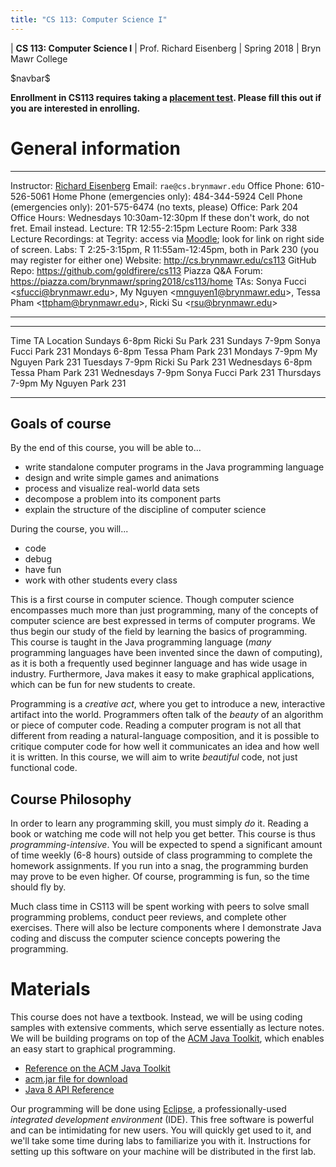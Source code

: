 ```yaml
---
title: "CS 113: Computer Science I"
---
```


<div id="header">

| **CS 113: Computer Science I**
| Prof. Richard Eisenberg
| Spring 2018
| Bryn Mawr College

</div>

\$navbar\$

**Enrollment in CS113 requires taking a [placement test](placement.html). Please fill
this out if you are interested in enrolling.**

General information
===================

<div id="info_table">

----------------------         -----------------------------------------------------------------------------------------------------------------------------------------
Instructor:                    [Richard Eisenberg](http://cs.brynmawr.edu/~rae)
Email:                         `rae@cs.brynmawr.edu`
Office Phone:                  610-526-5061
Home Phone (emergencies only): 484-344-5924
Cell Phone (emergencies only): 201-575-6474 (no texts, please)
Office:                        Park 204
Office Hours:                  Wednesdays 10:30am-12:30pm
                               If these don't work, do not fret. Email instead.
<span class="strut" />
Lecture:                       TR 12:55-2:15pm
Lecture Room:                  Park 338
Lecture Recordings:            at Tegrity: access via [Moodle](https://moodle.brynmawr.edu/course/view.php?id=1072); look for link on right side of screen.
Labs:                          T 2:25-3:15pm, R 11:55am-12:45pm, both in Park 230 (you may register for either one)
Website:                       <http://cs.brynmawr.edu/cs113>
GitHub Repo:                   <https://github.com/goldfirere/cs113>
Piazza Q&A Forum:              <https://piazza.com/brynmawr/spring2018/cs113/home>
TAs:                           Sonya Fucci \<<sfucci@brynmawr.edu>\>, My Nguyen \<<mnguyen1@brynmawr.edu>\>, Tessa Pham \<<ttpham@brynmawr.edu>\>, Ricki Su \<<rsu@brynmawr.edu>\>
----------------------         -----------------------------------------------------------------------------------------------------------------------------------------

</div>
<div id="ta_hours">

--------------------           ------------------------------     ----------------------
Time                           TA                                 Location
Sundays 6-8pm                  Ricki Su                           Park 231
Sundays 7-9pm                  Sonya Fucci                        Park 231
Mondays 6-8pm                  Tessa Pham                         Park 231
Mondays 7-9pm                  My Nguyen                          Park 231
Tuesdays 7-9pm                 Ricki Su                           Park 231
Wednesdays 6-8pm               Tessa Pham                         Park 231
Wednesdays 7-9pm               Sonya Fucci                        Park 231
Thursdays 7-9pm                My Nguyen                          Park 231
--------------------           ------------------------------     ----------------------
</div>

Goals of course
---------------

<div id="goals">

By the end of this course, you will be able to...

* write standalone computer programs in the Java programming language
* design and write simple games and animations
* process and visualize real-world data sets
* decompose a problem into its component parts
* explain the structure of the discipline of computer science

During the course, you will...

* code
* debug
* have fun
* work with other students every class

</div>

This is a first course in computer science. Though computer science encompasses
much more than just programming, many of the concepts of computer science are
best expressed in terms of computer programs. We thus begin our study of the
field by learning the basics of programming. This course is taught in the Java
programming language (*many* programming languages have been invented since
the dawn of computing), as it is both a frequently used beginner language
and has wide usage in industry. Furthermore, Java makes it easy to make
graphical applications, which can be fun for new students to create.

Programming is a *creative act*, where you get to introduce a new, interactive
artifact into the world. Programmers often talk of the *beauty* of an algorithm
or piece of computer code. Reading a computer program is not all that different
from reading a natural-language composition, and it is possible to critique
computer code for how well it communicates an idea and how well it is written.
In this course, we will aim to write *beautiful* code, not just functional code.

Course Philosophy
-----------------

In order to learn any programming skill, you must simply *do* it. Reading a book
or watching me code will not help you get better. This course is thus
*programming-intensive*. You will be expected to spend a significant amount of
time weekly (6-8 hours) outside of class programming to complete the homework
assignments. If you run into a snag, the programming burden may prove to be
even higher. Of course, programming is fun, so the time should fly by.

Much class time in CS113 will be spent working with peers to solve small
programming problems, conduct peer reviews, and complete other exercises.
There will also be lecture components where I demonstrate Java coding and
discuss the computer science concepts powering the programming.

Materials
=========

<div id="materials">

This course does not have a textbook. Instead, we will be using coding samples with
extensive comments, which serve essentially as lecture notes. We will be building
programs on top of the [ACM Java Toolkit](http://cs.stanford.edu/people/eroberts/jtf/), which enables an easy start to
graphical programming.

* [Reference on the ACM Java Toolkit](http://cs.stanford.edu/people/eroberts/jtf/javadoc/student/index.html)
* [acm.jar file for download](acm.jar)
* [Java 8 API Reference](https://docs.oracle.com/javase/8/docs/api/)

Our programming will be done using [Eclipse](http://eclipse.org/), a professionally-used
*integrated development environment* (IDE). This free software is powerful and can be
intimidating for new users. You will quickly get used to it, and we'll take some time
during labs to familiarize you with it. Instructions for setting up this software on your
machine will be distributed in the first lab.

</div>

